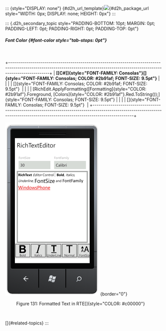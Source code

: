 ::: {style="DISPLAY: none"}
[](ms-xhelp:///?Id=d2h_url_template){#d2h_url_template}![](!package_url!){#d2h_package_url style="WIDTH: 0px; DISPLAY: none; HEIGHT: 0px"}
:::

::: {.d2h_secondary_topic style="PADDING-BOTTOM: 10pt; MARGIN: 0pt; PADDING-LEFT: 0pt; PADDING-RIGHT: 0pt; PADDING-TOP: 0pt"}
##### Font Color {#font-color style="tab-stops: 0pt"}

 

+--------------------------------------------------------------------------------------------------------------------------------------------------------------------------------+
| **[\[C#\]]{style="FONT-FAMILY: Consolas"}[]{style="FONT-FAMILY: Consolas; COLOR: #2b91af; FONT-SIZE: 9.5pt"}**                                                                 |
|                                                                                                                                                                                |
| []{style="FONT-FAMILY: Consolas; COLOR: #2b91af; FONT-SIZE: 9.5pt"}                                                                                                            |
|                                                                                                                                                                                |
| [RichEdit.ApplyFormatting([Formatting]{style="COLOR: #2b91af"}.Foreground, [Colors]{style="COLOR: #2b91af"}.Red.ToString());]{style="FONT-FAMILY: Consolas; FONT-SIZE: 9.5pt"} |
|                                                                                                                                                                                |
| []{style="FONT-FAMILY: Consolas; FONT-SIZE: 9.5pt"}                                                                                                                            |
+--------------------------------------------------------------------------------------------------------------------------------------------------------------------------------+

![](ImagesExt/image78_128.png){border="0"}

         Figure 131: Formatted Text in RTE[]{style="COLOR: #c00000"}

 

[]{#related-topics}
:::
